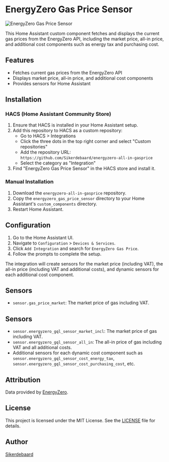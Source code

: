 # EnergyZero Gas Price Sensor

![EnergyZero Gas Price Sensor](https://brands.home-assistant.io/energyzero/icon.png)

This Home Assistant custom component fetches and displays the current gas prices from the EnergyZero API, including the market price, all-in price, and additional cost components such as energy tax and purchasing cost.

## Features

- Fetches current gas prices from the EnergyZero API
- Displays market price, all-in price, and additional cost components
- Provides sensors for Home Assistant


## Installation

### HACS (Home Assistant Community Store)

1. Ensure that HACS is installed in your Home Assistant setup.
2. Add this repository to HACS as a custom repository:
   - Go to HACS > Integrations
   - Click the three dots in the top right corner and select "Custom repositories"
   - Add the repository URL: `https://github.com/Sikerdebaard/energyzero-all-in-gasprice`
   - Select the category as "Integration"
3. Find "EnergyZero Gas Price Sensor" in the HACS store and install it.

### Manual Installation

1. Download the `energyzero-all-in-gasprice` repository.
2. Copy the `energyzero_gas_price_sensor` directory to your Home Assistant's `custom_components` directory.
3. Restart Home Assistant.

## Configuration

1. Go to the Home Assistant UI.
2. Navigate to `Configuration` > `Devices & Services`.
3. Click `Add Integration` and search for `EnergyZero Gas Price`.
4. Follow the prompts to complete the setup.

The integration will create sensors for the market price (including VAT), the all-in price (including VAT and additional costs), and dynamic sensors for each additional cost component.

## Sensors

- `sensor.gas_price_market`: The market price of gas including VAT.


## Sensors

- `sensor.energyzero_gql_sensor_market_incl`: The market price of gas including VAT.
- `sensor.energyzero_gql_sensor_all_in`: The all-in price of gas including VAT and all additional costs.
- Additional sensors for each dynamic cost component such as `sensor.energyzero_gql_sensor_cost_energy_tax`, `sensor.energyzero_gql_sensor_cost_purchasing_cost`, etc.

## Attribution

Data provided by [EnergyZero](https://www.energyzero.nl).

## License

This project is licensed under the MIT License. See the [LICENSE](LICENSE) file for details.

## Author

[Sikerdebaard](https://github.com/Sikerdebaard)

